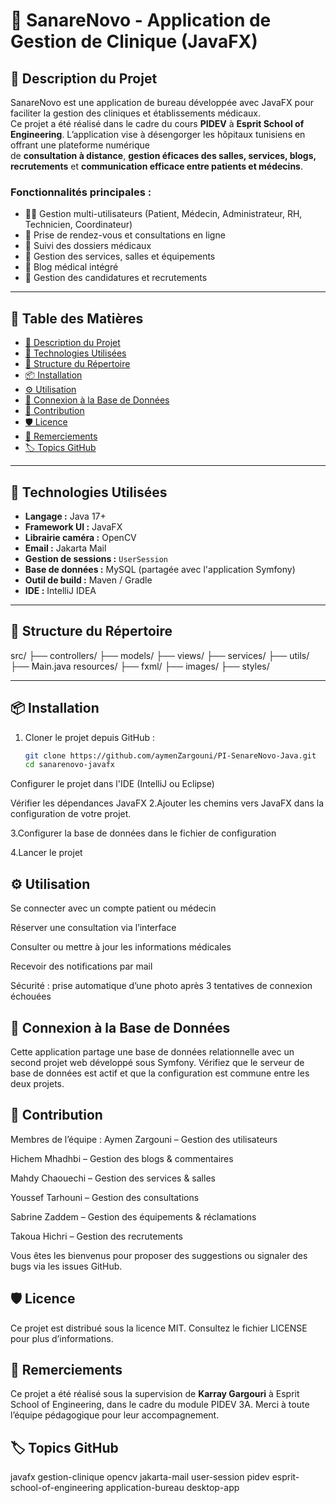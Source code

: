 # 🏥 SanareNovo - Application de Gestion de Clinique (JavaFX)

## 📖 Description du Projet

SanareNovo est une application de bureau développée avec JavaFX pour faciliter la gestion des cliniques et établissements médicaux.  
Ce projet a été réalisé dans le cadre du cours **PIDEV** à **Esprit School of Engineering**. L’application vise à désengorger les hôpitaux tunisiens en offrant une plateforme numérique  
de **consultation à distance**, **gestion éficaces des salles, services, blogs, recrutements** et **communication efficace entre patients et médecins**.

### Fonctionnalités principales :

- 🧑‍⚕️ Gestion multi-utilisateurs (Patient, Médecin, Administrateur, RH, Technicien, Coordinateur)
- 📅 Prise de rendez-vous et consultations en ligne
- 📁 Suivi des dossiers médicaux
- 🏥 Gestion des services, salles et équipements
- 📰 Blog médical intégré
- 💼 Gestion des candidatures et recrutements
  
---

## 📑 Table des Matières

- [📖 Description du Projet](#-description-du-projet)
- [🧰 Technologies Utilisées](#-technologies-utilisées)
- [📁 Structure du Répertoire](#-structure-du-répertoire)
- [📦 Installation](#-installation)
- [⚙️ Utilisation](#️-utilisation)
- [🔗 Connexion à la Base de Données](#-connexion-à-la-base-de-données)
- [👥 Contribution](#-contribution)
- [🛡️ Licence](#️-licence)
- [🙏 Remerciements](#-remerciements)
- [🏷️ Topics GitHub](#-topics-github)

---

## 🧰 Technologies Utilisées

- **Langage :** Java 17+
- **Framework UI :** JavaFX
- **Librairie caméra :** OpenCV
- **Email :** Jakarta Mail
- **Gestion de sessions :** `UserSession`
- **Base de données :** MySQL (partagée avec l'application Symfony)
- **Outil de build :** Maven / Gradle
- **IDE :** IntelliJ IDEA

---

## 📁 Structure du Répertoire

src/
├── controllers/
├── models/
├── views/
├── services/
├── utils/
├── Main.java
resources/
├── fxml/
├── images/
├── styles/

---

## 📦 Installation

1. Cloner le projet depuis GitHub :
   ```bash
   git clone https://github.com/aymenZargouni/PI-SenareNovo-Java.git
   cd sanarenovo-javafx
Configurer le projet dans l'IDE (IntelliJ ou Eclipse)

Vérifier les dépendances JavaFX
2.Ajouter les chemins vers JavaFX dans la configuration de votre projet.

3.Configurer la base de données dans le fichier de configuration

4.Lancer le projet

## ⚙️ Utilisation

Se connecter avec un compte patient ou médecin

Réserver une consultation via l’interface

Consulter ou mettre à jour les informations médicales

Recevoir des notifications par mail

Sécurité : prise automatique d’une photo après 3 tentatives de connexion échouées

## 🔗 Connexion à la Base de Données
Cette application partage une base de données relationnelle avec un second projet web développé sous Symfony.
Vérifiez que le serveur de base de données est actif et que la configuration est commune entre les deux projets.

## 👥 Contribution
Membres de l’équipe :
Aymen Zargouni – Gestion des utilisateurs

Hichem Mhadhbi – Gestion des blogs & commentaires

Mahdy Chaouechi – Gestion des services & salles

Youssef Tarhouni – Gestion des consultations

Sabrine Zaddem – Gestion des équipements & réclamations

Takoua Hichri – Gestion des recrutements

Vous êtes les bienvenus pour proposer des suggestions ou signaler des bugs via les issues GitHub.

## 🛡️ Licence
Ce projet est distribué sous la licence MIT.
Consultez le fichier LICENSE pour plus d’informations.

## 🙏 Remerciements
Ce projet a été réalisé sous la supervision de **Karray Gargouri**
à Esprit School of Engineering, dans le cadre du module PIDEV 3A.
Merci à toute l’équipe pédagogique pour leur accompagnement.

## 🏷️ Topics GitHub
javafx gestion-clinique opencv jakarta-mail user-session pidev esprit-school-of-engineering application-bureau desktop-app
